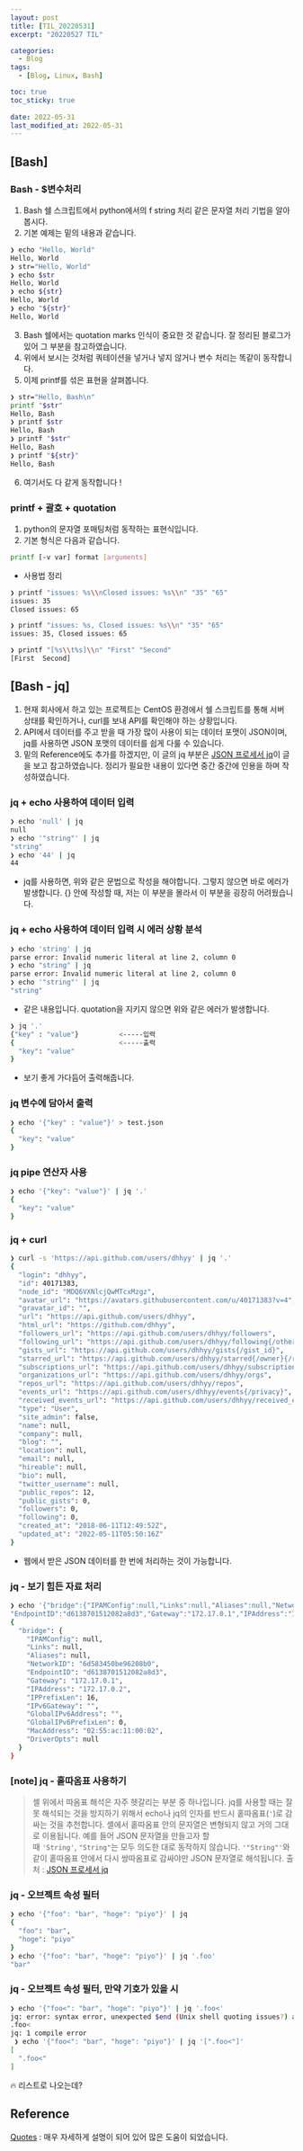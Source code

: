 ```yaml
---
layout: post
title: [TIL_20220531]
excerpt: "20220527 TIL"

categories:
  - Blog
tags:
  - [Blog, Linux, Bash]

toc: true
toc_sticky: true
 
date: 2022-05-31
last_modified_at: 2022-05-31
---
```


## [Bash]

### Bash - $변수처리
1. Bash 쉘 스크립트에서 python에서의 f string 처리 같은 문자열 처리 기법을 알아봅시다. 
2. 기본 예제는 밑의 내용과 같습니다.
```bash
❯ echo "Hello, World"
Hello, World
❯ str="Hello, World"                
❯ echo $str                       
Hello, World
❯ echo ${str}                      
Hello, World
❯ echo "${str}"                    
Hello, World
```
3. Bash 쉘에서는 quotation marks 인식이 중요한 것 같습니다. 잘 정리된 블로그가 있어 그 부분을 참고하였습니다.
4. 위에서 보시는 것처럼 쿼테이션을 넣거나 넣지 않거나 변수 처리는 똑같이 동작합니다.
5. 이제 printf를 섞은 표현을 살펴봅니다.
```bash
❯ str="Hello, Bash\n"               
printf "$str"                     
Hello, Bash
❯ printf $str                       
Hello, Bash
❯ printf "$str"                     
Hello, Bash
❯ printf "${str}"                   
Hello, Bash
```
6. 여기서도 다 같게 동작합니다 !
### printf + 괄호 + quotation
1.  python의 문자열 포매팅처럼 동작하는 표현식입니다.
2.  기본 형식은 다음과 같습니다.
```bash
printf [-v var] format [arguments]
```
- 사용법 정리
```bash
❯ printf "issues: %s\\nClosed issues: %s\\n" "35" "65"
issues: 35
Closed issues: 65

❯ printf "issues: %s, Closed issues: %s\\n" "35" "65"
issues: 35, Closed issues: 65
```

```bash
❯ printf "[%s\\t%s]\\n" "First" "Second"
[First	Second]
```

## [Bash - jq]

1.  현재 회사에서 하고 있는 프로젝트는 CentOS 환경에서 쉘 스크립트를 통해 서버 상태를 확인하거나, curl를 보내 API를 확인해야 하는 상황입니다.
2.  API에서 데이터를 주고 받을 때 가장 많이 사용이 되는 데이터 포맷이 JSON이며, jq를 사용하면 JSON 포맷의 데이터를 쉽게 다룰 수 있습니다.
3.  밑의 Reference에도 추가를 하겠지만, 이 글의 jq 부분은 [JSON 프로세서 jq](https://www.44bits.io/ko/post/cli_json_processor_jq_basic_syntax)이 글을 보고 참고하였습니다. 정리가 필요한 내용이 있다면 중간 중간에 인용을 하며 작성하였습니다.

### jq + echo 사용하여 데이터 입력

```bash
❯ echo 'null' | jq                  
null
❯ echo '"string"' | jq              
"string"
❯ echo '44' | jq                    
44
```
- jq를 사용하면, 위와 같은 문법으로 작성을 해야합니다. 그렇지 않으면 바로 에러가 발생합니다. {} 안에 작성할 때, 저는 이 부분을 몰라서 이 부분을 굉장히 어려웠습니다. 

###  jq + echo 사용하여 데이터 입력 시 에러 상황 분석
```bash
❯ echo 'string' | jq                
parse error: Invalid numeric literal at line 2, column 0
❯ echo "string" | jq
parse error: Invalid numeric literal at line 2, column 0
❯ echo '"string"' | jq     
"string"
```
- 같은 내용입니다. quotation을 지키지 않으면 위와 같은 에러가 발생합니다.

```bash
❯ jq '.'                                                                       
{"key" : "value"}          <-----입력
{                          <-----출력
  "key": "value"
}
```
- 보기 좋게 가다듬어 출력해줍니다.

### jq 변수에 담아서 출력
```bash
❯ echo '{"key" : "value"}' > test.json                                          ❯ jq '.' test.json                                                             
{
  "key": "value"
}
```

### jq pipe 연산자 사용
```bash
❯ echo '{"key": "value"}' | jq '.'                                             
{
  "key": "value"
}
```

### jq + curl
```bash
❯ curl -s 'https://api.github.com/users/dhhyy' | jq '.'                       
{
  "login": "dhhyy",
  "id": 40171383,
  "node_id": "MDQ6VXNlcjQwMTcxMzgz",
  "avatar_url": "https://avatars.githubusercontent.com/u/40171383?v=4",
  "gravatar_id": "",
  "url": "https://api.github.com/users/dhhyy",
  "html_url": "https://github.com/dhhyy",
  "followers_url": "https://api.github.com/users/dhhyy/followers",
  "following_url": "https://api.github.com/users/dhhyy/following{/other_user}",
  "gists_url": "https://api.github.com/users/dhhyy/gists{/gist_id}",
  "starred_url": "https://api.github.com/users/dhhyy/starred{/owner}{/repo}",
  "subscriptions_url": "https://api.github.com/users/dhhyy/subscriptions",
  "organizations_url": "https://api.github.com/users/dhhyy/orgs",
  "repos_url": "https://api.github.com/users/dhhyy/repos",
  "events_url": "https://api.github.com/users/dhhyy/events{/privacy}",
  "received_events_url": "https://api.github.com/users/dhhyy/received_events",
  "type": "User",
  "site_admin": false,
  "name": null,
  "company": null,
  "blog": "",
  "location": null,
  "email": null,
  "hireable": null,
  "bio": null,
  "twitter_username": null,
  "public_repos": 12,
  "public_gists": 0,
  "followers": 0,
  "following": 0,
  "created_at": "2018-06-11T12:49:52Z",
  "updated_at": "2022-05-11T05:50:16Z"
}
```
- 웹에서 받은 JSON 데이터를 한 번에 처리하는 것이 가능합니다.

### jq - 보기 힘든 자료 처리
```bash
❯ echo '{"bridge":{"IPAMConfig":null,"Links":null,"Aliases":null,"NetworkID":"6d583450be96208b
"EndpointID":"d6138701512082a8d3","Gateway":"172.17.0.1","IPAddress":"172.17.0.2","IPPrefixLen":16,"IPv6Gateway":"","GlobalIPv6Address":"","GlobalIPv6PrefixLen":0,"MacAddress":"02:55:ac:11:00:02","DriverOpts":null}}' | jq '.'
{
  "bridge": {
    "IPAMConfig": null,
    "Links": null,
    "Aliases": null,
    "NetworkID": "6d583450be96208b0",
    "EndpointID": "d6138701512082a8d3",
    "Gateway": "172.17.0.1",
    "IPAddress": "172.17.0.2",
    "IPPrefixLen": 16,
    "IPv6Gateway": "",
    "GlobalIPv6Address": "",
    "GlobalIPv6PrefixLen": 0,
    "MacAddress": "02:55:ac:11:00:02",
    "DriverOpts": null
  }
}
```

### [note] jq - 홑따옴표 사용하기
> 셸 위에서 따옴표 해석은 자주 헷갈리는 부분 중 하나입니다. jq를 사용할 때는 잘못 해석되는 것을 방지하기 위해서 echo나 jq의 인자를 반드시 홑따옴표(`'`)로 감싸는 것을 추천합니다. 셸에서 홑따옴표 안의 문자열은 변형되지 않고 거의 그대로 이용됩니다. 예를 들어 JSON 문자열을 만들고자 할 때 `'String'`, `"String"`는 모두 의도한 대로 동작하지 않습니다. `'"String"'`와 같이 홑따옴표 안에서 다시 쌍따옴표로 감싸야만 JSON 문자열로 해석됩니다.
> 출처 : [JSON 프로세서 jq](https://www.44bits.io/ko/post/cli_json_processor_jq_basic_syntax)

### jq - 오브젝트 속성 필터
```bash
❯ echo '{"foo": "bar", "hoge": "piyo"}' | jq
{
  "foo": "bar",
  "hoge": "piyo"
}
❯ echo '{"foo": "bar", "hoge": "piyo"}' | jq '.foo'
"bar"
```

### jq - 오브젝트 속성 필터, 만약 기호가 있을 시
```bash
❯ echo '{"foo<": "bar", "hoge": "piyo"}' | jq '.foo<'
jq: error: syntax error, unexpected $end (Unix shell quoting issues?) at <top-level>, line 1:
.foo<
jq: 1 compile error
 ❯ echo '{"foo<": "bar", "hoge": "piyo"}' | jq '[".foo<"]'
[
  ".foo<"
]
```

🔥 리스트로 나오는데?

## Reference
[Quotes](https://mug896.github.io/bash-shell/quotes.html) : 매우 자세하게 설명이 되어 있어 많은 도움이 되었습니다.
